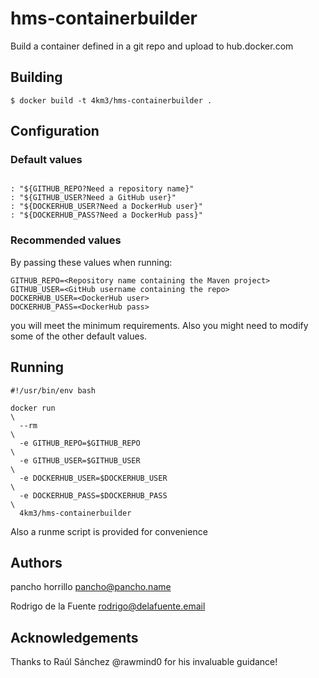 # hms-containerbuilder
Build a container defined in a git repo and upload to hub.docker.com

## Building
```console
$ docker build -t 4km3/hms-containerbuilder .
```
## Configuration
### Default values
```text

: "${GITHUB_REPO?Need a repository name}" 
: "${GITHUB_USER?Need a GitHub user}" 
: "${DOCKERHUB_USER?Need a DockerHub user}" 
: "${DOCKERHUB_PASS?Need a DockerHub pass}" 
```
### Recommended values
By passing these values when running:
```text
GITHUB_REPO=<Repository name containing the Maven project>
GITHUB_USER=<GitHub username containing the repo>
DOCKERHUB_USER=<DockerHub user> 
DOCKERHUB_PASS=<DockerHub pass> 
```
you will meet the minimum requirements. Also you might need to modify some of the other default values.

## Running
```console
#!/usr/bin/env bash

docker run                                                                     \
  --rm                                                                         \
  -e GITHUB_REPO=$GITHUB_REPO                                                  \
  -e GITHUB_USER=$GITHUB_USER                                                  \
  -e DOCKERHUB_USER=$DOCKERHUB_USER                                            \
  -e DOCKERHUB_PASS=$DOCKERHUB_PASS                                            \
  4km3/hms-containerbuilder
```
Also a runme script is provided for convenience

## Authors
pancho horrillo <pancho@pancho.name>

Rodrigo de la Fuente <rodrigo@delafuente.email>

## Acknowledgements
Thanks to Raúl Sánchez @rawmind0 for his invaluable guidance!
